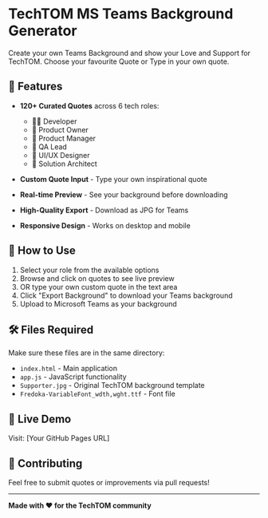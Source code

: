 # TechTOM MS Teams Background Generator

Create your own Teams Background and show your Love and Support for TechTOM. Choose your favourite Quote or Type in your own quote.

## 🚀 Features

- **120+ Curated Quotes** across 6 tech roles:
  - 👨‍💻 Developer
  - 👤 Product Owner  
  - 🧭 Product Manager
  - 🧪 QA Lead
  - 🎨 UI/UX Designer
  - 🧠 Solution Architect

- **Custom Quote Input** - Type your own inspirational quote
- **Real-time Preview** - See your background before downloading
- **High-Quality Export** - Download as JPG for Teams
- **Responsive Design** - Works on desktop and mobile

## 🎯 How to Use

1. Select your role from the available options
2. Browse and click on quotes to see live preview
3. OR type your own custom quote in the text area
4. Click "Export Background" to download your Teams background
5. Upload to Microsoft Teams as your background

## 🛠 Files Required

Make sure these files are in the same directory:
- `index.html` - Main application
- `app.js` - JavaScript functionality  
- `Supporter.jpg` - Original TechTOM background template
- `Fredoka-VariableFont_wdth,wght.ttf` - Font file

## 📱 Live Demo

Visit: [Your GitHub Pages URL]

## 🤝 Contributing

Feel free to submit quotes or improvements via pull requests!

---

**Made with ❤️ for the TechTOM community**